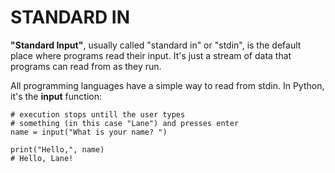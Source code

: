 # STANDARD IN

**"Standard Input"**, usually called "standard in" or "stdin", is the default place where programs read their input. It's just a stream of data that programs can read from as they run.

All programming languages have a simple way to read from stdin. In Python, it's the **input** function:

    # execution stops untill the user types
    # something (in this case "Lane") and presses enter
    name = input("What is your name? ")

    print("Hello,", name)
    # Hello, Lane!
